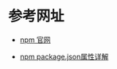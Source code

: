 # 参考网址
* [npm 官网](https://www.npmjs.com/)

* [npm package.json属性详解](http://www.cnblogs.com/tzyy/p/5193811.html)
